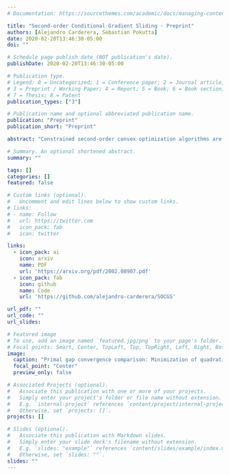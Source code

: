 ```yaml
---
# Documentation: https://sourcethemes.com/academic/docs/managing-content/

title: "Second-order Conditional Gradient Sliding - Preprint"
authors: [Alejandro Carderera, Sebastian Pokutta]
date: 2020-02-20T13:46:30-05:00
doi: ""

# Schedule page publish date (NOT publication's date).
publishDate: 2020-02-20T13:46:30-05:00

# Publication type.
# Legend: 0 = Uncategorized; 1 = Conference paper; 2 = Journal article;
# 3 = Preprint / Working Paper; 4 = Report; 5 = Book; 6 = Book section;
# 7 = Thesis; 8 = Patent
publication_types: ["3"]

# Publication name and optional abbreviated publication name.
publication: "Preprint"
publication_short: "Preprint"

abstract: "Constrained second-order convex optimization algorithms are the method of choice when a high accuracy solution to a problem is needed, due to their local quadratic convergence. These algorithms require the solution of a constrained quadratic subproblem at every iteration. We present the Second-Order Conditional Gradient Sliding (SOCGS) algorithm, which uses a projection-free algorithm to solve the constrained quadratic subproblems inexactly. When the feasible region is a polytope the algorithm converges quadratically in primal gap after a finite number of linearly convergent iterations. Once in the quadratic regime the SOCGS algorithm requires $\\mathcal{O}(\\log(\\log 1/\\varepsilon))$ first-order and Hessian oracle calls and $\\mathcal{O}(\\log (1/\\varepsilon) \\log(\\log1/\\varepsilon))$ linear minimization oracle calls to achieve an $\\varepsilon$-optimal solution. This algorithm is useful when the feasible region can only be accessed efficiently through a linear optimization oracle, and computing first-order information of the function, although possible, is costly."

# Summary. An optional shortened abstract.
summary: ""

tags: []
categories: []
featured: false

# Custom links (optional).
#   Uncomment and edit lines below to show custom links.
# links:
# - name: Follow
#   url: https://twitter.com
#   icon_pack: fab
#   icon: twitter

links:
  - icon_pack: ai
    icon: arxiv
    name: PDF
    url: 'https://arxiv.org/pdf/2002.08907.pdf'
  - icon_pack: fab
    icon: github
    name: Code
    url: 'https://github.com/alejandro-carderera/SOCGS'

url_pdf: ""
url_code: ""
url_slides:

# Featured image
# To use, add an image named `featured.jpg/png` to your page's folder. 
# Focal points: Smart, Center, TopLeft, Top, TopRight, Left, Right, BottomLeft, Bottom, BottomRight.
image:
  caption: "Primal gap convergence comparison: Minimization of quadratic over Birkhoff polytope. See paper for details."
  focal_point: "Center"
  preview_only: false

# Associated Projects (optional).
#   Associate this publication with one or more of your projects.
#   Simply enter your project's folder or file name without extension.
#   E.g. `internal-project` references `content/project/internal-project/index.md`.
#   Otherwise, set `projects: []`.
projects: []

# Slides (optional).
#   Associate this publication with Markdown slides.
#   Simply enter your slide deck's filename without extension.
#   E.g. `slides: "example"` references `content/slides/example/index.md`.
#   Otherwise, set `slides: ""`.
slides: ""
---
```

